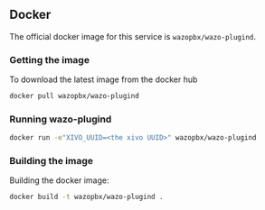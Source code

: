 ## Docker

The official docker image for this service is `wazopbx/wazo-plugind`.


### Getting the image

To download the latest image from the docker hub

```sh
docker pull wazopbx/wazo-plugind
```


### Running wazo-plugind

```sh
docker run -e"XIVO_UUID=<the xivo UUID>" wazopbx/wazo-plugind
```

### Building the image

Building the docker image:

```sh
docker build -t wazopbx/wazo-plugind .
```
